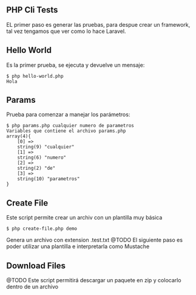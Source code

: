 ## PHP Cli Tests

EL primer paso es generar las pruebas, para despue crear un framework, tal vez tengamos que ver como lo hace Laravel.

## Hello World

Es la primer prueba, se ejecuta y devuelve un mensaje:

	$ php hello-world.php
	Hola

## Params

Prueba para comenzar a manejar los parámetros:

	$ php params.php cualquier numero de parametros
	Variables que contiene el archivo params.php
	array(4){
		[0] =>
		string(9) "cualquier"
		[1] =>
		string(6) "numero"
		[2] =>
		string(2) "de"
		[3] =>
		string(10) "parametros"
	}

## Create File

Este script permite crear un archiv con un plantilla muy básica

	$ php create-file.php demo

Genera un archivo con extension .test.txt
@TODO El siguiente paso es poder utilizar una plantilla e interpretarla como Mustache


## Download Files

@TODO Este script permitirá descargar un paquete en zip y colocarlo dentro de un archivo